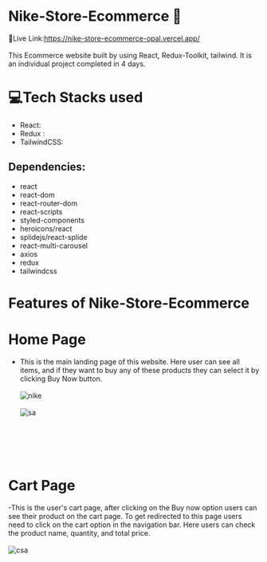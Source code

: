 # Nike-Store-Ecommerce  🛒

🔗Live Link:https://nike-store-ecommerce-opal.vercel.app/ </br></br>
This Ecommerce website built by using React, Redux-Toolkit, tailwind. It is an individual project completed in 4 days.

# ‎‍💻Tech Stacks used
- React:
- Redux :
- TailwindCSS:

## Dependencies:
- react
- react-dom
- react-router-dom
- react-scripts
- styled-components
- heroicons/react
- splidejs/react-splide
- react-multi-carousel
- axios
- redux
- tailwindcss


# Features of Nike-Store-Ecommerce
# Home Page
- This is the main landing page of this website. Here user can see all items, and if they want to buy any of these products they can select it by clicking Buy Now button. 
</br></br>
![nike](https://user-images.githubusercontent.com/107460617/214013597-b871fb2b-2b30-4370-8573-1f157c4c22d9.PNG)
</br></br>
![sa](https://user-images.githubusercontent.com/107460617/214014011-f08edf1c-cbb8-4c0c-9d3d-5ce6ae4ad0d3.PNG)

</br></br></br></br>

# Cart Page
-This is the user's cart page, after clicking on the Buy now option users can see their product on the cart page. To get redirected to this page users need to click on the cart option in the navigation bar. Here users can check the product name, quantity, and total price.
</br></br>
![csa](https://user-images.githubusercontent.com/107460617/214014111-499c0bc7-ba76-49b2-a385-da653ace2dd0.PNG)

</br></br>

 
